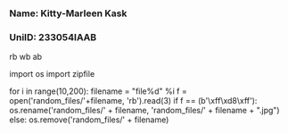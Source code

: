 ### Name: Kitty-Marleen Kask
### UniID: 233054IAAB

rb
wb
ab

import os
import zipfile


for i in range(10,200):
  filename = "file%d" %i
  f = open('random_files/'+filename, 'rb').read(3)
  if f == (b'\xff\xd8\xff'):
    os.rename('random_files/' + filename, 'random_files/' + filename + ".jpg")
  else:
    os.remove('random_files/' + filename)
